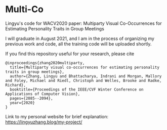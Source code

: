 # Multi-Co
Lingyu's code for WACV2020 paper: Multiparty Visual Co-Occurrences for Estimating Personality Traits in Group Meetings

I will graduate in August 2021, and I am in the process of organizing my previous work and code, all the training code will be uploaded shortly.

If you find this repository useful for your research, please cite

```
@inproceedings{zhang2020multiparty,
  title={Multiparty visual co-occurrences for estimating personality traits in group meetings},
  author={Zhang, Lingyu and Bhattacharya, Indrani and Morgan, Mallory and Foley, Michael and Riedl, Christoph and Welles, Brooke and Radke, Richard},
  booktitle={Proceedings of the IEEE/CVF Winter Conference on Applications of Computer Vision},
  pages={2085--2094},
  year={2020}
}
```
Link to my personal website for brief explanation: https://lingyuzhang.blog/my-project/
